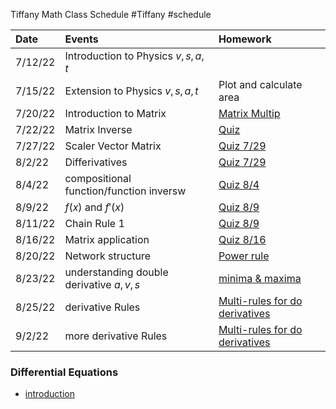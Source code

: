 Tiffany Math Class Schedule
#Tiffany #schedule 


| Date |Events  | Homework
|:--|:--|:--|
| $7/12/22$ | Introduction to Physics $v,s,a,t$ | |
| $7/15/22$ | Extension to Physics $v,s,a,t$ |Plot and calculate area |
| $7/20/22$ | Introduction to Matrix |[Matrix Multip](https://www.mathsisfun.com/algebra/matrix-multiplying.html) |
| $7/22/22$ | Matrix Inverse | [Quiz](https://www.mathsisfun.com/algebra/matrix-inverse.html) |
| $7/27/22$ | Scaler Vector Matrix |[Quiz 7/29 ](https://www.mathsisfun.com/algebra/scalar-vector-matrix.html)|
| $8/2/22$ | Differivatives |[Quiz 7/29 ](https://www.mathsisfun.com/algebra/scalar-vector-matrix.html)|
| $8/4/22$ | compositional function/function inversw |[Quiz 8/4 ](https://www.mathsisfun.com/sets/functions-composition.html)|
| $8/9/22$ | $f(x)$ and $f'(x)$ |[Quiz 8/9 ](https://www.mathsisfun.com/calculus/derivatives-introduction.html)|
| $8/11/22$ | Chain Rule 1 |[Quiz 8/9 ](https://www.mathsisfun.com/calculus/derivatives-introduction.html)|
| $8/16/22$ | Matrix application |[Quiz 8/16 ](https://www.mathsisfun.com/algebra/matrix-inverse-row-operations-gauss-jordan.html)|
| $8/20/22$ | Network structure |[Power rule ](https://www.mathsisfun.com/calculus/power-rule.html)|
| $8/23/22$ | understanding double derivative $a,v,s$ |[minima & maxima ](https://www.mathsisfun.com/calculus/maxima-minima.html)|
| $8/25/22$ | derivative Rules |[Multi-rules for do derivatives ](https://www.mathsisfun.com/calculus/derivatives-rules.html)|
| $9/2/22$ | more derivative Rules |[Multi-rules for do derivatives ](https://www.mathsisfun.com/calculus/derivatives-rules.html)|





### Differential Equations

- [introduction](https://www.mathsisfun.com/calculus/differential-equations.html)
